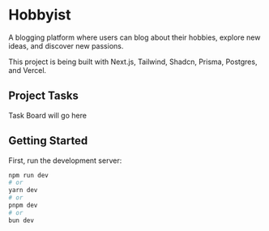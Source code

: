 # Hobbyist

A blogging platform where users can blog about their hobbies, explore new ideas, and discover new passions.

This project is being built with Next.js, Tailwind, Shadcn, Prisma, Postgres, and Vercel.

## Project Tasks

Task Board will go here

## Getting Started

First, run the development server:

```bash
npm run dev
# or
yarn dev
# or
pnpm dev
# or
bun dev
```
